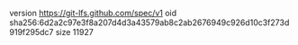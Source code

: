 version https://git-lfs.github.com/spec/v1
oid sha256:6d2a2c97e3f8a207d4d3a43579ab8c2ab2676949c926d10c3f273d919f295dc7
size 11927
